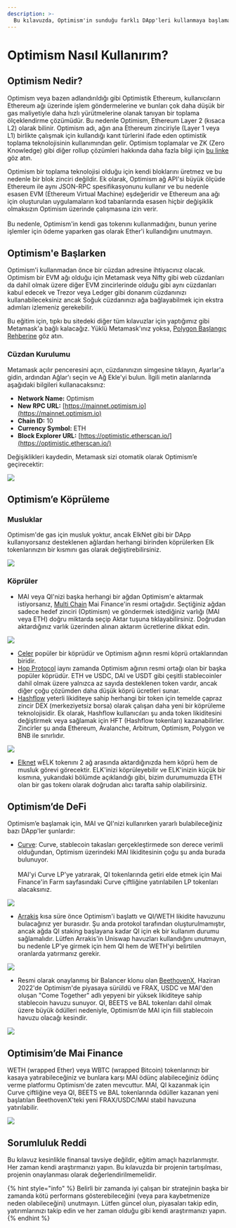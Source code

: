 ```yaml
---
description: >-
  Bu kılavuzda, Optimism'in sunduğu farklı DApp'leri kullanmaya başlamak için bilmeniz gereken her şeyi açıklayacağız.
---
```


# Optimism Nasıl Kullanırım?



## Optimism Nedir?

Optimism veya bazen adlandırıldığı gibi Optimistik Ethereum, kullanıcıların Ethereum ağı üzerinde işlem göndermelerine ve bunları çok daha düşük bir gas maliyetiyle daha hızlı yürütmelerine olanak tanıyan bir toplama ölçeklendirme çözümüdür. Bu nedenle Optimism, Ethereum Layer 2 (kısaca L2) olarak bilinir. Optimism adı, ağın ana Ethereum zinciriyle (Layer 1 veya L1) birlikte çalışmak için kullandığı kanıt türlerini ifade eden optimistik toplama teknolojisinin kullanımından gelir. Optimism toplamalar ve ZK (Zero Knowledge) gibi diğer rollup çözümleri hakkında daha fazla bilgi için [bu linke](https://support.deversifi.com/en/article/deversifi-what-is-the-difference-between-zk-rollup-and-optimistic-rollup-3gf3bw/) göz atın.

Optimism bir toplama teknolojisi olduğu için kendi bloklarını üretmez ve bu nedenle bir blok zinciri değildir. Ek olarak, Optimism ağ API'si büyük ölçüde Ethereum ile aynı JSON-RPC spesifikasyonunu kullanır ve bu nedenle esasen EVM (Ethereum Virtual Machine) eşdeğeridir ve Ethereum ana ağı için oluşturulan uygulamaların kod tabanlarında esasen hiçbir değişiklik olmaksızın Optimism üzerinde çalışmasına izin verir.\
\
Bu nedenle, Optimism'in kendi gas tokenını kullanmadığını, bunun yerine işlemler için ödeme yaparken gas olarak Ether'i kullandığını unutmayın.

## Optimism'e Başlarken

Optimism'i kullanmadan önce bir cüzdan adresine ihtiyacınız olacak. Optimism bir EVM ağı olduğu için Metamask veya Nifty gibi web cüzdanları da dahil olmak üzere diğer EVM zincirlerinde olduğu gibi aynı cüzdanları kabul edecek ve Trezor veya Ledger gibi donanım cüzdanınızı kullanabileceksiniz ancak Soğuk cüzdanınızı ağa bağlayabilmek için ekstra adımları izlemeniz gerekebilir.

Bu eğitim için, tıpkı bu sitedeki diğer tüm kılavuzlar için yaptığımız gibi Metamask'a bağlı kalacağız. Yüklü Metamask'ınız yoksa, [Polygon Başlangıç Rehberine](../polygon/how-to-get-started-on-polygon.md) göz atın.

### Cüzdan Kurulumu

Metamask açılır penceresini açın, cüzdanınızın simgesine tıklayın, Ayarlar'a gidin, ardından Ağlar'ı seçin ve Ağ Ekle'yi bulun. İlgili metin alanlarında aşağıdaki bilgileri kullanacaksınız:


* **Network Name:** Optimism
* **New RPC URL:** [https://mainnet.optimism.io](https://mainnet.optimism.io)
* **Chain ID:** 10
* **Currency Symbol:** ETH
* **Block Explorer URL:** [https://optimistic.etherscan.io/](https://optimistic.etherscan.io/)

Değişiklikleri kaydedin, Metamask sizi otomatik olarak Optimism’e geçirecektir:

![](<../../.gitbook/assets/Screen Shot 2022-06-17 at 9.40.30 PM.png>)

## Optimism’e Köprüleme

### Musluklar

Optimism'de gas için musluk yoktur, ancak ElkNet gibi bir DApp kullanıyorsanız desteklenen ağlardan herhangi birinden köprülerken Elk tokenlarınızın bir kısmını gas olarak değiştirebilirsiniz.

![](<../../.gitbook/assets/Screen Shot 2022-06-17 at 9.36.40 PM.png>)

### Köprüler

* MAI veya QI'nizi başka herhangi bir ağdan Optimism'e aktarmak istiyorsanız, [Multi Chain](https://app.multichain.org/#/router) Mai Finance'in resmi ortağıdır. Seçtiğiniz ağdan sadece hedef zinciri (Optimism) ve göndermek istediğiniz varlığı (MAI veya ETH) doğru miktarda seçip Aktar tuşuna tıklayabilirsiniz. Doğrudan aktardığınız varlık üzerinden alınan aktarım ücretlerine dikkat edin.


![](<../../.gitbook/assets/Screen Shot 2022-06-17 at 10.14.42 PM.png>)

* [Celer](https://cbridge.celer.network/#/transfer) popüler bir köprüdür ve Optimism ağının resmi köprü ortaklarından biridir.
* [Hop Protocol](https://app.hop.exchange/#/send?token=ETH\&sourceNetwork=polygon\&destNetwork=optimism) iaynı zamanda Optimism ağının resmi ortağı olan bir başka popüler köprüdür. ETH ve USDC, DAI ve USDT gibi çeşitli stablecoinler dahil olmak üzere yalnızca az sayıda desteklenen token vardır, ancak diğer çoğu çözümden daha düşük köprü ücretleri sunar.
* [Hashflow](https://app.hashflow.com/) yeterli likiditeye sahip herhangi bir token için temelde çapraz zincir DEX (merkeziyetsiz borsa) olarak çalışan daha yeni bir köprüleme teknolojisidir. Ek olarak, Hashflow kullanıcıları şu anda token likiditesini değiştirmek veya sağlamak için HFT (Hashflow tokenları) kazanabilirler. Zincirler şu anda Ethereum, Avalanche, Arbitrum, Optimism, Polygon ve BNB ile sınırlıdır.

![](<../../.gitbook/assets/Screen Shot 2022-06-17 at 9.51.25 PM.png>)

* [Elknet](https://app.elk.finance/#/elknet) wELK tokenını 2 ağ arasında aktardığınızda hem köprü hem de musluk görevi görecektir. ELK'inizi köprüleyebilir ve ELK'inizin küçük bir kısmına, yukarıdaki bölümde açıklandığı gibi, bizim durumumuzda ETH olan bir gas tokenı olarak doğrudan alıcı tarafta sahip olabilirsiniz.

## Optimism’de DeFi

Optimism’e başlamak için, MAI ve QI'nizi kullanırken yararlı bulabileceğiniz bazı DApp'ler şunlardır:

* [Curve](https://optimism.curve.fi/factory/4/deposit): Curve, stablecoin takasları gerçekleştirmede son derece verimli olduğundan, Optimism üzerindeki MAI likiditesinin çoğu şu anda burada bulunuyor.\
  \
  MAI'yi Curve LP'ye yatırarak, QI tokenlarında getiri elde etmek için Mai Finance'in Farm sayfasındaki Curve çiftliğine yatırılabilen LP tokenları alacaksınız.

![](<../../.gitbook/assets/Screen Shot 2022-06-17 at 9.58.06 PM.png>)

* [Arrakis](https://beta.arrakis.finance/#/vaults/0x65Fbf30f29C7626385f78Dbc41702d97b9cD486a) kısa süre önce Optimism'i başlattı ve QI/WETH likidite havuzunu bulacağınız yer burasıdır. Şu anda protokol tarafından oluşturulmamıştır, ancak ağda QI staking başlayana kadar QI için ek bir kullanım durumu sağlamalıdır. Lütfen Arrakis'in Uniswap havuzları kullandığını unutmayın, bu nedenle LP'ye girmek için hem QI hem de WETH'yi belirtilen oranlarda yatırmanız gerekir.

![](<../../.gitbook/assets/Screen Shot 2022-06-17 at 10.07.37 PM.png>)

* Resmi olarak onaylanmış bir Balancer klonu olan [BeethovenX](https://op.beets.fi/#/pool/0x3dc09db8e571da76dd04e9176afc7feee0b89106000000000000000000000019), Haziran 2022'de Optimism'de piyasaya sürüldü ve FRAX, USDC ve MAI'den oluşan "Come Together" adlı yepyeni bir yüksek likiditeye sahip stablecoin havuzu sunuyor. QI, BEETS ve BAL tokenları dahil olmak üzere büyük ödülleri nedeniyle, Optimism’de MAI için fiili stablecoin havuzu olacağı kesindir.


![](<../../.gitbook/assets/Screen Shot 2022-06-17 at 10.09.43 PM.png>)

## Optimisim’de Mai Finance

WETH (wrapped Ether) veya WBTC (wrapped Bitcoin) tokenlarınızı bir kasaya yatırabileceğiniz ve bunlara karşı MAI ödünç alabileceğiniz ödünç verme platformu Optimism'de zaten mevcuttur. MAI, QI kazanmak için Curve çiftliğine veya QI, BEETS ve BAL tokenlarında ödüller kazanan yeni başlatılan BeethovenX'teki yeni FRAX/USDC/MAI stabil havuzuna yatırılabilir.

![](<../../.gitbook/assets/Screen Shot 2022-06-17 at 9.56.07 PM.png>)

## Sorumluluk Reddi

Bu kılavuz kesinlikle finansal tavsiye değildir, eğitim amaçlı hazırlanmıştır. Her zaman kendi araştırmanızı yapın. Bu kılavuzda bir projenin tartışılması, projenin onaylanması olarak değerlendirilmemelidir.

{% hint style="info" %}
Belirli bir zamanda iyi çalışan bir stratejinin başka bir zamanda kötü performans gösterebileceğini (veya para kaybetmenize neden olabileceğini) unutmayın. Lütfen güncel olun, piyasaları takip edin, yatırımlarınızı takip edin ve her zaman olduğu gibi kendi araştırmanızı yapın.
{% endhint %}
